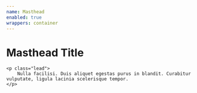 ```yaml
---
name: Masthead
enabled: true
wrappers: container
---
```


<div class="masthead">
    <h1 class="masthead-title">
        Masthead Title
    </h1>

    <p class="lead">
        Nulla facilisi. Duis aliquet egestas purus in blandit. Curabitur vulputate, ligula lacinia scelerisque tempor.
    </p>
</div>
